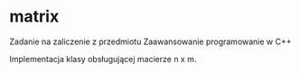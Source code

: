 # matrix
Zadanie na zaliczenie z przedmiotu Zaawansowanie programowanie w C++

Implementacja klasy obsługującej macierze n x m.


